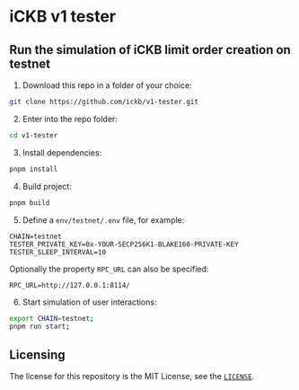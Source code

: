 # iCKB v1 tester

## Run the simulation of iCKB limit order creation on testnet

1. Download this repo in a folder of your choice:  

```bash
git clone https://github.com/ickb/v1-tester.git
```

2. Enter into the repo folder:

```bash
cd v1-tester
```

3. Install dependencies:

```bash
pnpm install
```

4. Build project:

```bash
pnpm build
```

5. Define a `env/testnet/.env` file, for example:

```
CHAIN=testnet
TESTER_PRIVATE_KEY=0x-YOUR-SECP256K1-BLAKE160-PRIVATE-KEY
TESTER_SLEEP_INTERVAL=10
```

Optionally the property `RPC_URL` can also be specified:

```
RPC_URL=http://127.0.0.1:8114/
```

6. Start simulation of user interactions:

```bash
export CHAIN=testnet;
pnpm run start;
```

## Licensing

The license for this repository is the MIT License, see the [`LICENSE`](./LICENSE).
